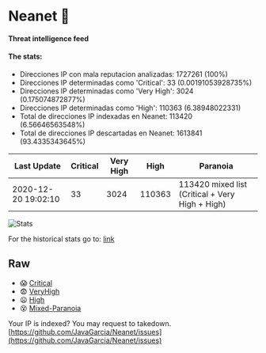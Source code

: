 # Neanet :hocho:
#### Threat intelligence feed
#### The stats:

- Direcciones IP con mala reputacion analizadas: 1727261 (100%)
- Direcciones IP determinadas como 'Critical':  33 (0.00191053928735%)
- Direcciones IP determinadas como 'Very High':  3024 (0.175074872877%)
- Direcciones IP determinadas como 'High':  110363 (6.38948022331)
- Total de direcciones IP indexadas en Neanet:  113420 (6.56646563548%)
- Total de direcciones IP descartadas en Neanet:  1613841 (93.4335343645%)

| Last Update | Critical | Very High | High | Paranoia |
| --- | --- | --- | --- | --- |
| 2020-12-20 19:02:10 | 33 | 3024 | 110363 | 113420 mixed list (Critical + Very High + High)|

![Stats](https://docs.google.com/spreadsheets/d/e/2PACX-1vSnaNMIXVabIpDJjufMlzH7poXnshF3mgd8Is1g9ytUEzVsP5my4Trn8f-xkoLLQ38xpL3HtmUexLo6/pubchart?oid=501124687&format=image)

For the historical stats go to: [link](/stats.csv)
## Raw
- :scream: [Critical](https://raw.githubusercontent.com/JavaGarcia/Neanet/master/blacklists/neanet_critical.txt)
- :fearful: [VeryHigh](https://raw.githubusercontent.com/JavaGarcia/Neanet/master/blacklists/neanet_veryHigh.txtt)
- :frowning: [High](https://raw.githubusercontent.com/JavaGarcia/Neanet/master/blacklists/neanet_high.txt)
- :dizzy_face: [Mixed-Paranoia](https://raw.githubusercontent.com/JavaGarcia/Neanet/master/blacklists/neanet_all.txt)


Your IP is indexed? You may request to takedown. [https://github.com/JavaGarcia/Neanet/issues](https://github.com/JavaGarcia/Neanet/issues)




































































































































































































































































































































































































































































































































































































































































































































































































































































































































































































































































































































































































































































































































































































































































































































































































































































































































































































































































































































































































































































































































































































































































































































































































































































































































































































































































































































































































































































































































































































































